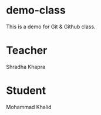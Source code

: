 # demo-class
This is a demo for Git &amp; Github class.

# Teacher
Shradha Khapra

# Student
Mohammad Khalid

